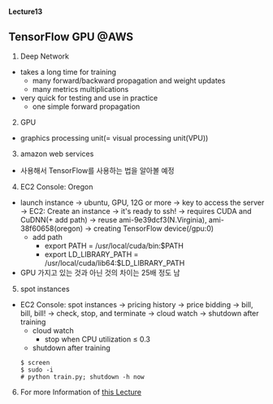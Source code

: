 #### Lecture13
## TensorFlow GPU @AWS

1. Deep Network
  - takes a long time for training
    + many forward/backward propagation and weight updates
    + many metrics multiplications
  - very quick for testing and use in practice
    + one simple forward propagation
2. GPU
  - graphics processing unit(= visual processing unit(VPU))
3. amazon web services
  - 사용해서 TensorFlow를 사용하는 법을 알아볼 예정
4. EC2 Console: Oregon
  - launch instance -> ubuntu, GPU, 12G or more -> key to access the server -> EC2: Create an instance -> it's ready to ssh! -> requires CUDA and CuDNN(+ add path) -> reuse ami-9e39dcf3(N.Virginia), ami-38f60658(oregon) -> creating TensorFlow device(/gpu:0)
    + add path
      * export PATH = /usr/local/cuda/bin:$PATH
      * export LD_LIBRARY_PATH = /usr/local/cuda/lib64:$LD_LIBRARY_PATH
  - GPU 가지고 있는 것과 아닌 것의 차이는 25배 정도 남
5. spot instances
  - EC2 Console: spot instances -> pricing history -> price bidding -> bill, bill, bill! -> check, stop, and terminate -> cloud watch -> shutdown after training
    + cloud watch
      * stop when CPU utilization ≤ 0.3
    + shutdown after training
    ```
    $ screen
    $ sudo -i
    # python train.py; shutdown -h now
    ```
6. For more Information of [this Lecture](http://hunkim.github.io/ml/)
